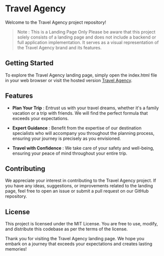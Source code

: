 # Travel Agency

Welcome to the Travel Agency project repository! 
> Note : This is a Landing Page Only
> Please be aware that this project solely consists of a landing page and does not include a backend or full application implementation. It serves as a visual representation of the Travel Agency brand and its features.

## Getting Started

To explore the Travel Agency landing page, simply open the index.html file in your web browser or visit the hosted version [Travel Agency](https://jayson-wcs.github.io/projet-travel-agency/).

## Features

- **Plan Your Trip** : Entrust us with your travel dreams, whether it's a family vacation or a trip with friends. We will find the perfect formula that exceeds your expectations.
  
- **Expert Guidance** :  Benefit from the expertise of our destination specialists who will accompany you throughout the planning process, ensuring your journey is precisely as you envisioned.
  
- **Travel with Confidence** : We take care of your safety and well-being, ensuring your peace of mind throughout your entire trip.

## Contributing
We appreciate your interest in contributing to the Travel Agency project. If you have any ideas, suggestions, or improvements related to the landing page, feel free to open an issue or submit a pull request on our GitHub repository.

## License
This project is licensed under the MIT License. You are free to use, modify, and distribute this codebase as per the terms of the license.

Thank you for visiting the Travel Agency landing page. We hope you embark on a journey that exceeds your expectations and creates lasting memories!
